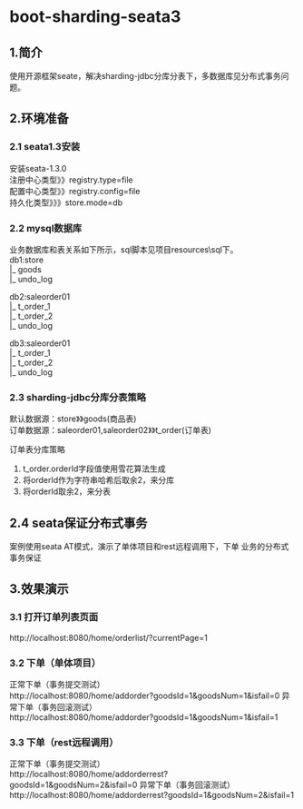# boot-sharding-seata3
## 1.简介
使用开源框架seate，解决sharding-jdbc分库分表下，多数据库见分布式事务问题。

## 2.环境准备
### 2.1 seata1.3安装
安装seata-1.3.0  
注册中心类型》》registry.type=file  
配置中心类型》》registry.config=file  
持久化类型》》》store.mode=db

### 2.2 mysql数据库
业务数据库和表关系如下所示，sql脚本见项目resources\sql下。  
db1:store  
|_ goods  
|_ undo_log  
  
db2:saleorder01    
|_ t_order_1  
|_ t_order_2  
|_ undo_log  

db3:saleorder01  
|_ t_order_1  
|_ t_order_2  
|_ undo_log  

### 2.3 sharding-jdbc分库分表策略
默认数据源：store》》goods(商品表)  
订单数据源：saleorder01,saleorder02》》t_order(订单表)  

订单表分库策略
1. t_order.orderId字段值使用雪花算法生成
2. 将orderId作为字符串哈希后取余2，来分库
3. 将orderId取余2，来分表

## 2.4 seata保证分布式事务
案例使用seata AT模式，演示了单体项目和rest远程调用下，下单
业务的分布式事务保证

## 3.效果演示
### 3.1 打开订单列表页面  
http://localhost:8080/home/orderlist/?currentPage=1  

### 3.2 下单（单体项目）  
正常下单（事务提交测试）  
http://localhost:8080/home/addorder?goodsId=1&goodsNum=1&isfail=0
异常下单（事务回滚测试）  
http://localhost:8080/home/addorder?goodsId=1&goodsNum=1&isfail=1

### 3.3 下单（rest远程调用）  
正常下单（事务提交测试）  
http://localhost:8080/home/addorderrest?goodsId=1&goodsNum=2&isfail=0
异常下单（事务回滚测试）  
http://localhost:8080/home/addorderrest?goodsId=1&goodsNum=2&isfail=1
